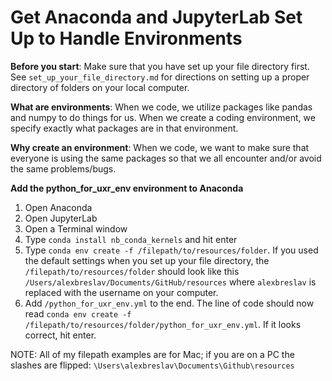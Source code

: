 # Get Anaconda and JupyterLab Set Up to Handle Environments
**Before you start**: Make sure that you have set up your file directory first. See `set_up_your_file_directory.md` for directions on setting up a proper directory of folders on your local computer.

**What are environments**: When we code, we utilize packages like pandas and numpy to do things for us. When we create a coding environment, we specify exactly what packages are in that environment.  

**Why create an environment**: When we code, we want to make sure that everyone is using the same packages so that we all encounter and/or avoid the same problems/bugs.

**Add the python_for_uxr_env environment to Anaconda**
1. Open Anaconda
2. Open JupyterLab
3. Open a Terminal window
4. Type `conda install nb_conda_kernels` and hit enter
5. Type `conda env create -f /filepath/to/resources/folder`. If you used the default settings when you set up your file directory, the `/filepath/to/resources/folder` should look like this `/Users/alexbreslav/Documents/GitHub/resources` where `alexbreslav` is replaced with the username on your computer.
6. Add `/python_for_uxr_env.yml` to the end. The line of code should now read `conda env create -f /filepath/to/resources/folder/python_for_uxr_env.yml`. If it looks correct, hit enter.

NOTE: All of my filepath examples are for Mac; if you are on a PC the slashes are flipped: `\Users\alexbreslav\Documents\Github\resources`
